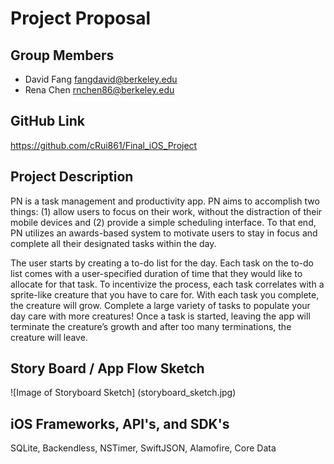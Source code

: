 # Project Proposal

## Group Members

* David Fang <fangdavid@berkeley.edu>
* Rena Chen <rnchen86@berkeley.edu>

## GitHub Link

https://github.com/cRui861/Final_iOS_Project

## Project Description

PN is a task management and productivity app. PN aims to accomplish two things: (1) allow users to focus on their work, without the distraction of their mobile devices and (2) provide a simple scheduling interface. To that end, PN utilizes an awards-based system to motivate users to stay in focus and complete all their designated tasks within the day.

The user starts by creating a to-do list for the day. Each task on the to-do list comes with a user-specified duration of time that they would like to allocate for that task. To incentivize the process, each task correlates with a sprite-like creature that you have to care for. With each task you complete, the creature will grow. Complete a large variety of tasks to populate your day care with more creatures! Once a task is started, leaving the app will terminate the creature’s growth and after too many terminations, the creature will leave.


## Story Board / App Flow Sketch

![Image of Storyboard Sketch]
(storyboard_sketch.jpg)

## iOS Frameworks, API's, and SDK's

SQLite, Backendless, NSTimer, SwiftJSON, Alamofire, Core Data
